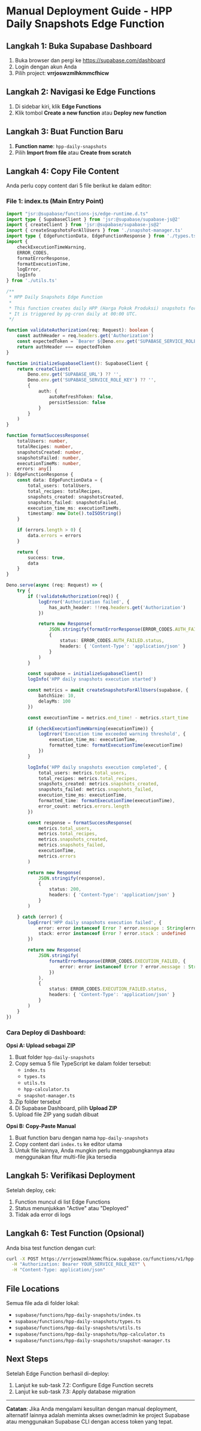 # Manual Deployment Guide - HPP Daily Snapshots Edge Function

## Langkah 1: Buka Supabase Dashboard

1. Buka browser dan pergi ke https://supabase.com/dashboard
2. Login dengan akun Anda
3. Pilih project: **vrrjoswzmlhkmmcfhicw**

## Langkah 2: Navigasi ke Edge Functions

1. Di sidebar kiri, klik **Edge Functions**
2. Klik tombol **Create a new function** atau **Deploy new function**

## Langkah 3: Buat Function Baru

1. **Function name**: `hpp-daily-snapshots`
2. Pilih **Import from file** atau **Create from scratch**

## Langkah 4: Copy File Content

Anda perlu copy content dari 5 file berikut ke dalam editor:

### File 1: index.ts (Main Entry Point)
```typescript
import "jsr:@supabase/functions-js/edge-runtime.d.ts"
import type { SupabaseClient } from 'jsr:@supabase/supabase-js@2'
import { createClient } from 'jsr:@supabase/supabase-js@2'
import { createSnapshotsForAllUsers } from './snapshot-manager.ts'
import type { EdgeFunctionData, EdgeFunctionResponse } from './types.ts'
import {
    checkExecutionTimeWarning,
    ERROR_CODES,
    formatErrorResponse,
    formatExecutionTime,
    logError,
    logInfo
} from './utils.ts'

/**
 * HPP Daily Snapshots Edge Function
 * 
 * This function creates daily HPP (Harga Pokok Produksi) snapshots for all active recipes.
 * It is triggered by pg-cron daily at 00:00 UTC.
 */

function validateAuthorization(req: Request): boolean {
    const authHeader = req.headers.get('Authorization')
    const expectedToken = `Bearer ${Deno.env.get('SUPABASE_SERVICE_ROLE_KEY')}`
    return authHeader === expectedToken
}

function initializeSupabaseClient(): SupabaseClient {
    return createClient(
        Deno.env.get('SUPABASE_URL') ?? '',
        Deno.env.get('SUPABASE_SERVICE_ROLE_KEY') ?? '',
        {
            auth: {
                autoRefreshToken: false,
                persistSession: false
            }
        }
    )
}

function formatSuccessResponse(
    totalUsers: number,
    totalRecipes: number,
    snapshotsCreated: number,
    snapshotsFailed: number,
    executionTimeMs: number,
    errors: any[]
): EdgeFunctionResponse {
    const data: EdgeFunctionData = {
        total_users: totalUsers,
        total_recipes: totalRecipes,
        snapshots_created: snapshotsCreated,
        snapshots_failed: snapshotsFailed,
        execution_time_ms: executionTimeMs,
        timestamp: new Date().toISOString()
    }

    if (errors.length > 0) {
        data.errors = errors
    }

    return {
        success: true,
        data
    }
}

Deno.serve(async (req: Request) => {
    try {
        if (!validateAuthorization(req)) {
            logError('Authorization failed', {
                has_auth_header: !!req.headers.get('Authorization')
            })

            return new Response(
                JSON.stringify(formatErrorResponse(ERROR_CODES.AUTH_FAILED)),
                {
                    status: ERROR_CODES.AUTH_FAILED.status,
                    headers: { 'Content-Type': 'application/json' }
                }
            )
        }

        const supabase = initializeSupabaseClient()
        logInfo('HPP daily snapshots execution started')

        const metrics = await createSnapshotsForAllUsers(supabase, {
            batchSize: 10,
            delayMs: 100
        })

        const executionTime = metrics.end_time! - metrics.start_time

        if (checkExecutionTimeWarning(executionTime)) {
            logError('Execution time exceeded warning threshold', {
                execution_time_ms: executionTime,
                formatted_time: formatExecutionTime(executionTime)
            })
        }

        logInfo('HPP daily snapshots execution completed', {
            total_users: metrics.total_users,
            total_recipes: metrics.total_recipes,
            snapshots_created: metrics.snapshots_created,
            snapshots_failed: metrics.snapshots_failed,
            execution_time_ms: executionTime,
            formatted_time: formatExecutionTime(executionTime),
            error_count: metrics.errors.length
        })

        const response = formatSuccessResponse(
            metrics.total_users,
            metrics.total_recipes,
            metrics.snapshots_created,
            metrics.snapshots_failed,
            executionTime,
            metrics.errors
        )

        return new Response(
            JSON.stringify(response),
            {
                status: 200,
                headers: { 'Content-Type': 'application/json' }
            }
        )

    } catch (error) {
        logError('HPP daily snapshots execution failed', {
            error: error instanceof Error ? error.message : String(error),
            stack: error instanceof Error ? error.stack : undefined
        })

        return new Response(
            JSON.stringify(
                formatErrorResponse(ERROR_CODES.EXECUTION_FAILED, {
                    error: error instanceof Error ? error.message : String(error)
                })
            ),
            {
                status: ERROR_CODES.EXECUTION_FAILED.status,
                headers: { 'Content-Type': 'application/json' }
            }
        )
    }
})
```

### Cara Deploy di Dashboard:

**Opsi A: Upload sebagai ZIP**
1. Buat folder `hpp-daily-snapshots`
2. Copy semua 5 file TypeScript ke dalam folder tersebut:
   - `index.ts`
   - `types.ts`
   - `utils.ts`
   - `hpp-calculator.ts`
   - `snapshot-manager.ts`
3. Zip folder tersebut
4. Di Supabase Dashboard, pilih **Upload ZIP**
5. Upload file ZIP yang sudah dibuat

**Opsi B: Copy-Paste Manual**
1. Buat function baru dengan nama `hpp-daily-snapshots`
2. Copy content dari `index.ts` ke editor utama
3. Untuk file lainnya, Anda mungkin perlu menggabungkannya atau menggunakan fitur multi-file jika tersedia

## Langkah 5: Verifikasi Deployment

Setelah deploy, cek:
1. Function muncul di list Edge Functions
2. Status menunjukkan "Active" atau "Deployed"
3. Tidak ada error di logs

## Langkah 6: Test Function (Opsional)

Anda bisa test function dengan curl:

```bash
curl -X POST https://vrrjoswzmlhkmmcfhicw.supabase.co/functions/v1/hpp-daily-snapshots \
  -H "Authorization: Bearer YOUR_SERVICE_ROLE_KEY" \
  -H "Content-Type: application/json"
```

## File Locations

Semua file ada di folder lokal:
- `supabase/functions/hpp-daily-snapshots/index.ts`
- `supabase/functions/hpp-daily-snapshots/types.ts`
- `supabase/functions/hpp-daily-snapshots/utils.ts`
- `supabase/functions/hpp-daily-snapshots/hpp-calculator.ts`
- `supabase/functions/hpp-daily-snapshots/snapshot-manager.ts`

## Next Steps

Setelah Edge Function berhasil di-deploy:
1. Lanjut ke sub-task 7.2: Configure Edge Function secrets
2. Lanjut ke sub-task 7.3: Apply database migration

---

**Catatan**: Jika Anda mengalami kesulitan dengan manual deployment, alternatif lainnya adalah meminta akses owner/admin ke project Supabase atau menggunakan Supabase CLI dengan access token yang tepat.
